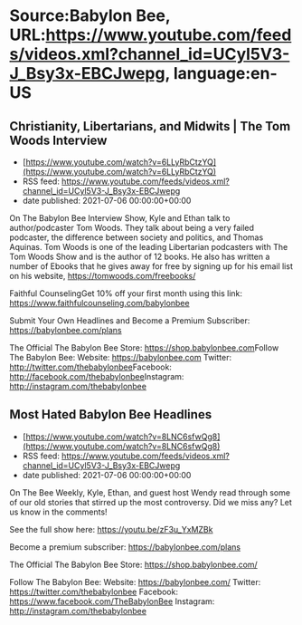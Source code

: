 # Source:Babylon Bee, URL:https://www.youtube.com/feeds/videos.xml?channel_id=UCyl5V3-J_Bsy3x-EBCJwepg, language:en-US

## Christianity,  Libertarians, and Midwits  | The Tom Woods Interview
 - [https://www.youtube.com/watch?v=6LLyRbCtzYQ](https://www.youtube.com/watch?v=6LLyRbCtzYQ)
 - RSS feed: https://www.youtube.com/feeds/videos.xml?channel_id=UCyl5V3-J_Bsy3x-EBCJwepg
 - date published: 2021-07-06 00:00:00+00:00

On The Babylon Bee Interview Show, Kyle and Ethan talk to author/podcaster Tom Woods. They talk about being a very failed podcaster, the difference between society and politics, and Thomas Aquinas. Tom Woods is one of the leading Libertarian podcasters with The Tom Woods Show and is the author of 12 books. He also has written a number of Ebooks that he gives away for free by signing up for his email list on his website, https://tomwoods.com/freebooks/

Faithful CounselingGet 10% off your first month using this link: https://www.faithfulcounseling.com/babylonbee

Submit Your Own Headlines and Become a Premium Subscriber: https://babylonbee.com/plans

The Official The Babylon Bee Store: https://shop.babylonbee.com​​​​
Follow The Babylon Bee:
Website: https://babylonbee.com​​​​
Twitter: http://twitter.com/thebabylonbee
​​​​Facebook: http://facebook.com/thebabylonbee
​​​​Instagram: http://instagram.com/thebabylonbee​

## Most Hated Babylon Bee Headlines
 - [https://www.youtube.com/watch?v=8LNC6sfwQg8](https://www.youtube.com/watch?v=8LNC6sfwQg8)
 - RSS feed: https://www.youtube.com/feeds/videos.xml?channel_id=UCyl5V3-J_Bsy3x-EBCJwepg
 - date published: 2021-07-06 00:00:00+00:00

On The Bee Weekly, Kyle, Ethan, and guest host Wendy read through some of our old stories that stirred up the most controversy. Did we miss any? Let us know in the comments!


See the full show here: https://youtu.be/zF3u_YxMZBk


Become a premium subscriber:  https://babylonbee.com/plans

The Official The Babylon Bee Store:  https://shop.babylonbee.com/

Follow The Babylon Bee:
Website: https://babylonbee.com/
Twitter: https://twitter.com/thebabylonbee
Facebook: https://www.facebook.com/TheBabylonBee
Instagram: http://instagram.com/thebabylonbee


